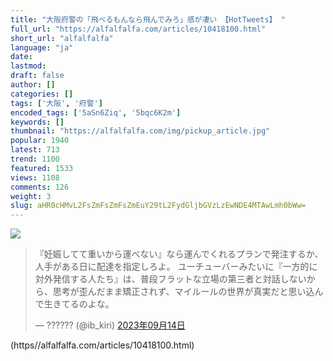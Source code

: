 ```yaml
---
title: "大阪府警の「飛べるもんなら飛んでみろ」感が凄い 【HotTweets】 "
full_url: "https://alfalfalfa.com/articles/10418100.html"
short_url: "alfalfalfa"
language: "ja"
date: 
lastmod: 
draft: false
author: []
categories: []
tags: ['大阪', '府警']
encoded_tags: ['5aSn6Ziq', '5bqc6K2m']
keywords: []
thumbnail: "https://alfalfalfa.com/img/pickup_article.jpg"
popular: 1940
latest: 713
trend: 1100
featured: 1533
views: 1108
comments: 126
weight: 3
slug: aHR0cHMvL2FsZmFsZmFsZmEuY29tL2FydGljbGVzLzEwNDE4MTAwLmh0bWw=
---
```


![](https://alfalfalfa.com/img/pickup_article.jpg)

<blockquote class='twitter-tweet'><p lang='ja' dir='ltr'>『妊娠してて重いから運べない』なら運んでくれるプランで発注するか、人手がある日に配達を指定しろよ。 ユーチューバーみたいに『一方的に対外発信する人たち』は、普段フラットな立場の第三者と対話しないから、思考が歪んだまま矯正されず、マイルールの世界が真実だと思い込んで生きてるのよな。 </p>— ?????? (@ib_kiri) <a href='https//twitter.com/ib_kiri/status/1702211488176570379' target='_blank' rel='nofollow'>2023年09月14日</a></blockquote> 

(https//alfalfalfa.com/articles/10418100.html)
